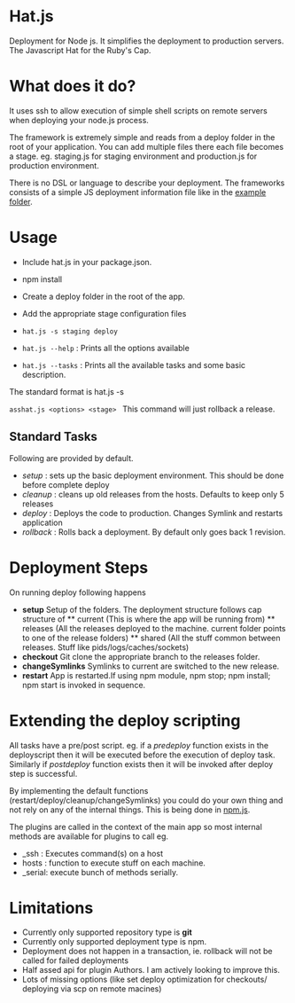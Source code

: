Hat.js
========

Deployment for Node js. It simplifies the deployment to production servers. 
The Javascript Hat for the Ruby's Cap.


What does it do?
================

It uses ssh to allow execution of simple shell scripts on remote servers when deploying your node.js process.

The framework is extremely simple and reads from a deploy folder in the root of your application. You can add multiple files there each file becomes a stage. eg. staging.js for staging environment and production.js for production environment.



There is no DSL or language to describe your deployment. The frameworks consists of a simple JS deployment information file like in the [example folder](https://github.com/sreeix/hat.js/blob/master/examples/deploy.js).

Usage
======

* Include hat.js in your package.json.
* npm install
* Create a deploy folder in the root of the app.
* Add the appropriate stage configuration files
* `hat.js -s staging deploy`

* `hat.js --help` : Prints all the options available
* `hat.js --tasks` : Prints all the available tasks and some basic description.

The standard format is hat.js <options> -s <stage> <function>


  `asshat.js <options> <stage> `
This command will just rollback a release.

Standard Tasks
--------------------
  
Following are provided by default.
  
  * _setup_ : sets up the basic deployment environment. This should be done before complete deploy
  * _cleanup_ : cleans up old releases from the hosts. Defaults to keep only 5 releases
  * _deploy_ : Deploys the code to production. Changes Symlink and restarts application
  * _rollback_ : Rolls back a deployment. By default only goes back 1 revision.

Deployment Steps
==================
On running deploy following happens

* **setup** Setup of the folders. The deployment structure follows cap structure of
  ** current (This is where the app will be running from)
  ** releases (All the releases deployed to the machine. current folder points to one of the release folders)
  ** shared (All the stuff common between releases. Stuff like pids/logs/caches/sockets)
* **checkout** Git clone the appropriate branch to the releases folder.
* **changeSymlinks** Symlinks to current are switched to the new release.
* **restart** App is restarted.If using npm module, npm stop; npm install; npm start is invoked in sequence.
   
  
Extending the deploy scripting
==============================

All tasks have a pre/post script. eg. if a *predeploy* function exists in the deployscript then it will be executed before the execution of deploy task. Similarly if *postdeploy* function exists  then it will be invoked after deploy step is successful.


By implementing the default functions (restart/deploy/cleanup/changeSymlinks) you could do your own thing and not rely on any of the internal things. This is being done in [npm.js](https://github.com/sreeix/hat.js/blob/master/lib/npm.js).

The plugins are called in the context of the main app so most internal methods are available for plugins to call eg.

* _ssh : Executes command(s) on a host
* hosts : function to execute stuff on each machine.
* _serial: execute bunch of methods serially.


Limitations
============

* Currently only supported repository type is **git**
* Currently only supported deployment type is npm.
* Deployment does not happen in a transaction, ie. rollback will not be called for failed deployments
* Half assed api for plugin Authors. I am actively looking to improve this.
* Lots of missing options (like set deploy optimization for checkouts/ deploying via scp on remote macines)

